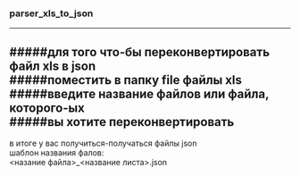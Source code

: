 ### parser_xls_to_json
---------------------------------------------------
#####для того что-бы переконвертировать файл xls в json  
#####поместить в папку file файлы xls  
#####введите название файлов или файла, которого-ых  
#####вы хотите переконвертировать  
---------------------------------------------------
в итоге у вас получиться-получаться файлы json  
шаблон названия фалов:  
<назание файла>_<название листа>.json
